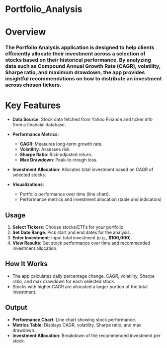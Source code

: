 # Portfolio_Analysis

# Overview

### The Portfolio Analysis application is designed to help clients efficiently allocate their investment across a selection of stocks based on their historical performance. By analyzing data such as Compound Annual Growth Rate (CAGR), volatility, Sharpe ratio, and maximum drawdown, the app provides insightful recommendations on how to distribute an investment across chosen tickers.

# Key Features

- **Data Source**: Stock data fetched from Yahoo Finance and ticker info from a financial database.
- **Performance Metrics**:
  - **CAGR**: Measures long-term growth rate.
  - **Volatility**: Assesses risk.
  - **Sharpe Ratio**: Risk-adjusted return.
  - **Max Drawdown**: Peak-to-trough loss.

- **Investment Allocation**: Allocates total investment based on CAGR of selected stocks.

- **Visualizations**:
  - Portfolio performance over time (line chart).
  - Performance metrics and investment allocation (table and indicators)

## Usage

1. **Select Tickers**: Choose stocks/ETFs for your portfolio.
2. **Set Date Range**: Pick start and end dates for the analysis.
3. **Enter Investment**: Input total investment (e.g., **$100,000**).
4. **View Results**: Get stock performance over time and recommended investment allocation.

## How It Works

- The app calculates daily percentage change, CAGR, volatility, Sharpe ratio, and max drawdown for each selected stock.
- Stocks with higher CAGR are allocated a larger portion of the total investment.

## Output

- **Performance Chart**: Line chart showing stock performance.
- **Metrics Table**: Displays CAGR, volatility, Sharpe ratio, and max drawdown.
- **Investment Allocation**: Breakdown of the recommended investment per stock.

